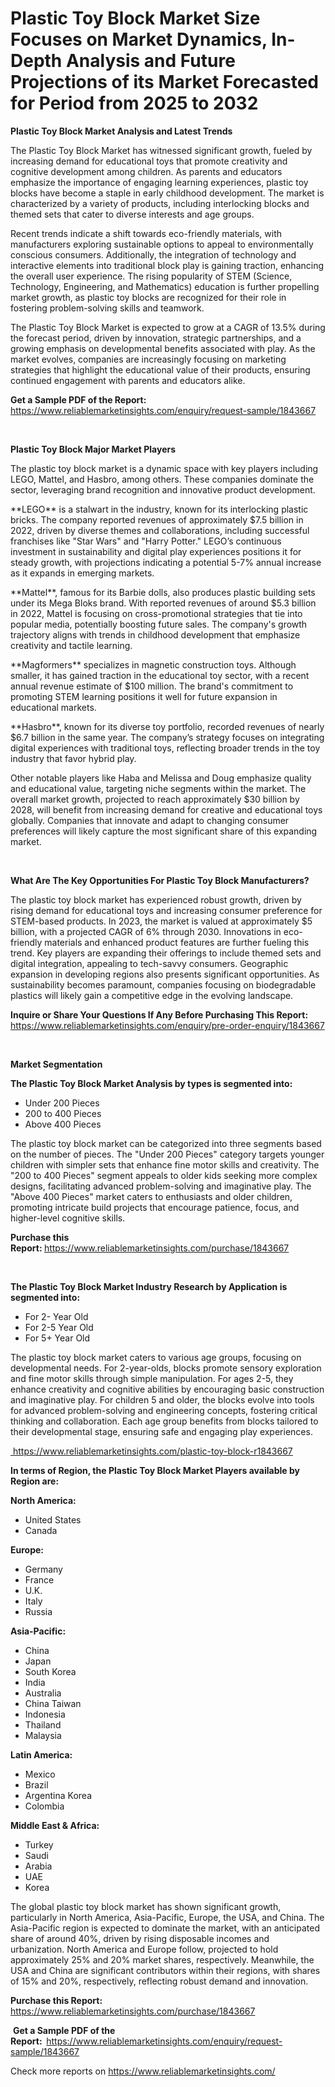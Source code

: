 <p><h1>Plastic Toy Block Market Size Focuses on Market Dynamics, In-Depth Analysis and Future Projections of its Market Forecasted for Period from 2025 to 2032</h1></p><p><strong>Plastic Toy Block Market Analysis and Latest Trends</strong></p>
<p><p>The Plastic Toy Block Market has witnessed significant growth, fueled by increasing demand for educational toys that promote creativity and cognitive development among children. As parents and educators emphasize the importance of engaging learning experiences, plastic toy blocks have become a staple in early childhood development. The market is characterized by a variety of products, including interlocking blocks and themed sets that cater to diverse interests and age groups.</p><p>Recent trends indicate a shift towards eco-friendly materials, with manufacturers exploring sustainable options to appeal to environmentally conscious consumers. Additionally, the integration of technology and interactive elements into traditional block play is gaining traction, enhancing the overall user experience. The rising popularity of STEM (Science, Technology, Engineering, and Mathematics) education is further propelling market growth, as plastic toy blocks are recognized for their role in fostering problem-solving skills and teamwork.</p><p>The Plastic Toy Block Market is expected to grow at a CAGR of 13.5% during the forecast period, driven by innovation, strategic partnerships, and a growing emphasis on developmental benefits associated with play. As the market evolves, companies are increasingly focusing on marketing strategies that highlight the educational value of their products, ensuring continued engagement with parents and educators alike.</p></p>
<p><strong>Get a Sample PDF of the Report:&nbsp;</strong> <a href="https://www.reliablemarketinsights.com/enquiry/request-sample/1843667?utm_campaign=2182&utm_medium=2&utm_source=Github&utm_content=ia&utm_term=06022025&utm_id=plastic-toy-block">https://www.reliablemarketinsights.com/enquiry/request-sample/1843667</a></p>
<p>&nbsp;</p>
<p><strong>Plastic Toy Block Major Market Players</strong></p>
<p><p>The plastic toy block market is a dynamic space with key players including LEGO, Mattel, and Hasbro, among others. These companies dominate the sector, leveraging brand recognition and innovative product development. </p><p>**LEGO** is a stalwart in the industry, known for its interlocking plastic bricks. The company reported revenues of approximately $7.5 billion in 2022, driven by diverse themes and collaborations, including successful franchises like "Star Wars" and "Harry Potter." LEGO’s continuous investment in sustainability and digital play experiences positions it for steady growth, with projections indicating a potential 5-7% annual increase as it expands in emerging markets.</p><p>**Mattel**, famous for its Barbie dolls, also produces plastic building sets under its Mega Bloks brand. With reported revenues of around $5.3 billion in 2022, Mattel is focusing on cross-promotional strategies that tie into popular media, potentially boosting future sales. The company's growth trajectory aligns with trends in childhood development that emphasize creativity and tactile learning.</p><p>**Magformers** specializes in magnetic construction toys. Although smaller, it has gained traction in the educational toy sector, with a recent annual revenue estimate of $100 million. The brand's commitment to promoting STEM learning positions it well for future expansion in educational markets.</p><p>**Hasbro**, known for its diverse toy portfolio, recorded revenues of nearly $6.7 billion in the same year. The company’s strategy focuses on integrating digital experiences with traditional toys, reflecting broader trends in the toy industry that favor hybrid play.</p><p>Other notable players like Haba and Melissa and Doug emphasize quality and educational value, targeting niche segments within the market. The overall market growth, projected to reach approximately $30 billion by 2028, will benefit from increasing demand for creative and educational toys globally. Companies that innovate and adapt to changing consumer preferences will likely capture the most significant share of this expanding market.</p></p>
<p>&nbsp;</p>
<p><strong>What Are The Key Opportunities For Plastic Toy Block Manufacturers?</strong></p>
<p><p>The plastic toy block market has experienced robust growth, driven by rising demand for educational toys and increasing consumer preference for STEM-based products. In 2023, the market is valued at approximately $5 billion, with a projected CAGR of 6% through 2030. Innovations in eco-friendly materials and enhanced product features are further fueling this trend. Key players are expanding their offerings to include themed sets and digital integration, appealing to tech-savvy consumers. Geographic expansion in developing regions also presents significant opportunities. As sustainability becomes paramount, companies focusing on biodegradable plastics will likely gain a competitive edge in the evolving landscape.</p></p>
<p><strong>Inquire or Share Your Questions If Any Before Purchasing This Report:</strong> <a href="https://www.reliablemarketinsights.com/enquiry/pre-order-enquiry/1843667?utm_campaign=2182&utm_medium=2&utm_source=Github&utm_content=ia&utm_term=06022025&utm_id=plastic-toy-block">https://www.reliablemarketinsights.com/enquiry/pre-order-enquiry/1843667</a></p>
<p>&nbsp;</p>
<p><strong>Market Segmentation</strong></p>
<p><strong>The Plastic Toy Block Market Analysis by types is segmented into:</strong></p>
<p><ul><li>Under 200 Pieces</li><li>200 to 400 Pieces</li><li>Above 400 Pieces</li></ul></p>
<p><p>The plastic toy block market can be categorized into three segments based on the number of pieces. The "Under 200 Pieces" category targets younger children with simpler sets that enhance fine motor skills and creativity. The "200 to 400 Pieces" segment appeals to older kids seeking more complex designs, facilitating advanced problem-solving and imaginative play. The "Above 400 Pieces" market caters to enthusiasts and older children, promoting intricate build projects that encourage patience, focus, and higher-level cognitive skills.</p></p>
<p><strong>Purchase this Report:&nbsp;</strong><a href="https://www.reliablemarketinsights.com/purchase/1843667?utm_campaign=2182&utm_medium=2&utm_source=Github&utm_content=ia&utm_term=06022025&utm_id=plastic-toy-block">https://www.reliablemarketinsights.com/purchase/1843667</a></p>
<p>&nbsp;</p>
<p><strong>The Plastic Toy Block Market Industry Research by Application is segmented into:</strong></p>
<p><ul><li>For 2- Year Old</li><li>For 2-5 Year Old</li><li>For 5+ Year Old</li></ul></p>
<p><p>The plastic toy block market caters to various age groups, focusing on developmental needs. For 2-year-olds, blocks promote sensory exploration and fine motor skills through simple manipulation. For ages 2-5, they enhance creativity and cognitive abilities by encouraging basic construction and imaginative play. For children 5 and older, the blocks evolve into tools for advanced problem-solving and engineering concepts, fostering critical thinking and collaboration. Each age group benefits from blocks tailored to their developmental stage, ensuring safe and engaging play experiences.</p></p>
<p><a href="https://www.reliablemarketinsights.com/plastic-toy-block-r1843667?utm_campaign=2182&utm_medium=2&utm_source=Github&utm_content=ia&utm_term=06022025&utm_id=plastic-toy-block">&nbsp;https://www.reliablemarketinsights.com/plastic-toy-block-r1843667</a></p>
<p><strong>In terms of Region, the Plastic Toy Block Market Players available by Region are:</strong></p>
<p>
    <p> <strong> North America: </strong>
        <ul>
            <li>United States</li>
            <li>Canada</li>
        </ul>
        </p> 
    <p> <strong> Europe: </strong>
        <ul>
            <li>Germany</li>
            <li>France</li>
            <li>U.K.</li>
            <li>Italy</li>
            <li>Russia</li>
        </ul>
        </p> 
    <p> <strong> Asia-Pacific: </strong>
        <ul>
            <li>China</li>
            <li>Japan</li>
            <li>South Korea</li>
            <li>India</li>
            <li>Australia</li>
            <li>China Taiwan</li>
            <li>Indonesia</li>
            <li>Thailand</li>
            <li>Malaysia</li>
        </ul>
        </p> 
    <p> <strong> Latin America: </strong>
        <ul>
            <li>Mexico</li>
            <li>Brazil</li>
            <li>Argentina Korea</li>
            <li>Colombia</li>
        </ul>
        </p> 
    <p> <strong> Middle East & Africa: </strong>
        <ul>
            <li>Turkey</li>
            <li>Saudi</li>
            <li>Arabia</li>
            <li>UAE</li>
            <li>Korea</li>
        </ul>
    </p>
    </p>
<p><p>The global plastic toy block market has shown significant growth, particularly in North America, Asia-Pacific, Europe, the USA, and China. The Asia-Pacific region is expected to dominate the market, with an anticipated share of around 40%, driven by rising disposable incomes and urbanization. North America and Europe follow, projected to hold approximately 25% and 20% market shares, respectively. Meanwhile, the USA and China are significant contributors within their regions, with shares of 15% and 20%, respectively, reflecting robust demand and innovation.</p></p>
<p><strong>Purchase this Report: </strong><a href="https://www.reliablemarketinsights.com/purchase/1843667?utm_campaign=2182&utm_medium=2&utm_source=Github&utm_content=ia&utm_term=06022025&utm_id=plastic-toy-block">https://www.reliablemarketinsights.com/purchase/1843667</a></p>
<p>&nbsp;<strong>Get a Sample PDF of the Report:&nbsp;&nbsp;</strong><a href="https://www.reliablemarketinsights.com/enquiry/request-sample/1843667?utm_campaign=2182&utm_medium=2&utm_source=Github&utm_content=ia&utm_term=06022025&utm_id=plastic-toy-block">https://www.reliablemarketinsights.com/enquiry/request-sample/1843667</a></p>
<p><strong></strong></p>
<p>Check more reports on <a href="https://www.reliablemarketinsights.com/?utm_campaign=2182&utm_medium=2&utm_source=Github&utm_content=ia&utm_term=06022025&utm_id=plastic-toy-block">https://www.reliablemarketinsights.com/</a></p>